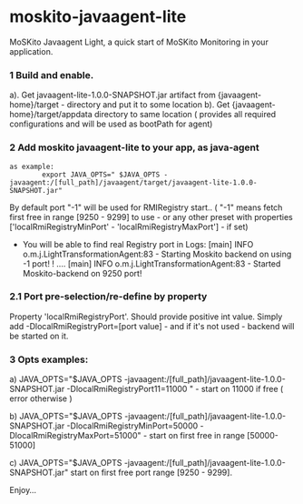 # moskito-javaagent-lite
MoSKito Javaagent Light, a quick start of MoSKito Monitoring in your application.


### 1 Build and enable.

  a). Get javaagent-lite-1.0.0-SNAPSHOT.jar  artifact from {javaagent-home}/target - directory  and   put it to  some location
  b). Get {javaagent-home}/target/appdata  directory to same location ( provides all required configurations and will be used as bootPath for agent)

### 2 Add  moskito javaagent-lite to your app, as  java-agent
   	as example:
			export JAVA_OPTS=" $JAVA_OPTS -javaagent:/[full_path]/javaagent/target/javaagent-lite-1.0.0-SNAPSHOT.jar"

    
   By default port "-1" will be used for RMIRegistry start.. ( "-1" means  fetch first free  in range [9250 - 9299] to use  - or any other preset with 
   properties ['localRmiRegistryMinPort' - 'localRmiRegistryMaxPort'] - if set) 
   - You will be able to find real Registry port in Logs:
    	[main] INFO   o.m.j.LightTransformationAgent:83 - Starting Moskito backend on using -1 port! !
    	....
    	[main] INFO   o.m.j.LightTransformationAgent:83 - Started Moskito-backend on 9250 port!
 
### 2.1 Port pre-selection/re-define by property

   Property 'localRmiRegistryPort'. Should provide positive int value.
   Simply add -DlocalRmiRegistryPort=[port value] - and if it's not used - backend will be started on it.
    
    
### 3 Opts examples:    
    
    
    
   a) JAVA_OPTS="$JAVA_OPTS -javaagent:/[full_path]/javaagent-lite-1.0.0-SNAPSHOT.jar -DlocalRmiRegistryPort11=11000 " - start on 11000 if free ( error otherwise )
   
   b) JAVA_OPTS="$JAVA_OPTS -javaagent:/[full_path]/javaagent-lite-1.0.0-SNAPSHOT.jar -DlocalRmiRegistryMinPort=50000 -DlocalRmiRegistryMaxPort=51000" - start on first free in range
    [50000-51000]
    
   c) JAVA_OPTS="$JAVA_OPTS -javaagent:/[full_path]/javaagent-lite-1.0.0-SNAPSHOT.jar"  start on first free port range [9250 - 9299].


Enjoy…